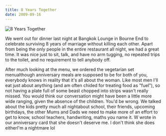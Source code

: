 ```yaml
---
title: 8 Years Together
date: 2009-09-16
---
```


![8 Years Together](https://source.unsplash.com/di8ognBauG0/1600x900)

We went out for dinner last night at Bangkok Lounge in Bourne End to celebrate surviving 8 years of marriage without killing each other. Apart from being the only people in the entire restaurant all night, we had a great time. It was nice just to sit, talk, and have no arm tugging, no repeated trips to the toilet, and no requirement to tell anybody off.

After much looking at the menu, we ordered the vegetarian set menualthough anniversary meals are supposed to be for both of you, everybody knows in reality that it's all about the woman. Like most men I'll eat just about anything (and am often chided for treating food as "fuel"), so not having a plate full of some beast chopped into strips wasn't really missed. You would think our conversation might have been a little more wide ranging, given the absence of the children. You'd be wrong. We talked about the kids pretty much all nightabout school, their friends, upcoming birthdays, the other Mums and Dads we need to make more of an effort to get to know, school teachers, handwriting, maths you name it. W wrote in our anniversary card that she doesn't deserve me. I don't think she does eitherI'm a nightmare lol